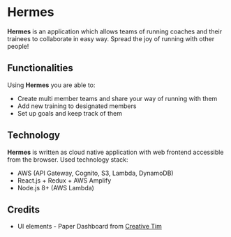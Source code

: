 # Hermes

**Hermes** is an application which allows teams of running coaches and their trainees to collaborate in easy way. Spread the joy of running with other people!

## Functionalities

Using **Hermes** you are able to:

 - Create multi member teams and share your way of running with them
 - Add new training to designated members
 - Set up goals and keep track of them

## Technology

**Hermes** is written as cloud native application with web frontend accessible from the browser.
Used technology stack:

 - AWS (API Gateway, Cognito, S3, Lambda, DynamoDB)
 - React.js + Redux + AWS Amplify
 - Node.js 8+ (AWS Lambda)

## Credits

 - UI elements - Paper Dashboard from [Creative Tim](https://www.creative-tim.com/)
